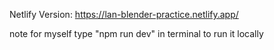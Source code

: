 Netlify Version:
https://lan-blender-practice.netlify.app/

note for myself
type "npm run dev" in terminal to run it locally